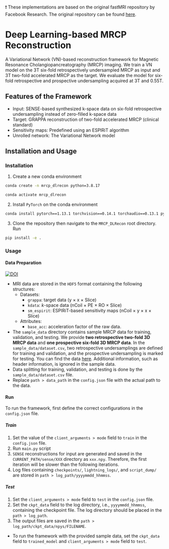 :exclamation: These implementations are based on the original fastMRI repository by Facebook Research. The original repository can be found [here](https://github.com/facebookresearch/fastMRI).

# Deep Learning-based MRCP Reconstruction 

A Variational Network (VN)-based reconstruction framework for Magnetic Resonance Cholangiopancreatography (MRCP) imaging. We train a VN model on the 3T six-fold retrospectively undersampled MRCP as input and 3T two-fold accelerated MRCP as the target. We evaluate the model for six-fold retrospective and prospective undersampling acquired at 3T and 0.55T. 


## Features of the Framework
- Input: SENSE-based synthesized k-space data on six-fold retrospective undersampling instead of zero-filled k-space data
- Target: GRAPPA reconstruction of two-fold accelerated MRCP (clinical standard)
- Sensitivity maps: Predefined using an ESPIRiT algorithm
- Unrolled network: The Variational Network model

## Installation and Usage
### Installation 
1. Create a new conda environment
```sh
conda create -n mrcp_dlrecon python=3.8.17
```
```sh
conda activate mrcp_dlrecon
```
2. Install `PyTorch` on the conda environment
```sh
conda install pytorch==1.13.1 torchvision==0.14.1 torchaudio==0.13.1 pytorch-cuda=11.7 -c pytorch -c nvidia
```
3. Clone the repository then navigate to the `MRCP_DLRecon` root directory. Run
```sh
pip install -e . 
```

### Usage
#### Data Preparation
[![DOI](https://zenodo.org/badge/DOI/10.5281/zenodo.11209901.svg)](https://doi.org/10.5281/zenodo.11209901)

- MRI data are stored in the `HDF5` format containing the following structures:
  - Datasets:
    - `grappa`: target data (y $\times$ x $\times$ Slice)
    - `kdata`: $k$-space data (nCoil $\times$ PE $\times$ RO $\times$ Slice)
    - `sm_espirit`: ESPIRiT-based sensitivity maps (nCoil $\times$ y $\times$ x $\times$ Slice)
  - Attributes:
    - `base_acc`: acceleration factor of the raw data. 
- The `sample_data` directory contains sample MRCP data for training, validation, and testing. We provide **two retrospective two-fold 3D MRCP data** and **one prospective six-fold 3D MRCP data**. In the `sample_data/dataset.csv`, two retrospective undersamplings are defined for training and validation, and the prospective undersampling is marked for testing. You can find the data [here](https://doi.org/10.5281/zenodo.11209901). Additional information, such as header information, is ignored in the sample data. 
- Data splitting for training, validation, and testing is done by the `sample_data/dataset.csv` file.
- Replace `path > data_path` in the `config.json` file with the actual path to the data.
#### Run
To run the framework, first define the correct configurations in the `config.json` file. 
##### Train
1. Set the value of the `client_arguments > mode` field to `train` in the `config.json` file.
2. Run `main.py` script
3. `SENSE` reconstructions for input are generated and saved in the `CURRENT_PATH/sense/XXX` directory as `xxx.npy`. Therefore, the first iteration will be slower than the following iterations. 
4. Log files containing `checkpoints/`, `lightning_logs/`, and `script_dump/` are stored in `path > log_path/yyyymmdd_hhmmss`. 
##### Test
1. Set the `client_arguments > mode` field to `test` in the `config.json` file.
2. Set the `ckpt_data` field to the log directory, i.e., `yyyymmdd_hhmmss`, containing the checkpoint file. The log directory should be placed in the `path > log_path`.
3. The output files are saved in the `path > log_path/ckpt_data/npys/FILENAME`.
- To run the framework with the provided sample data, set the `ckpt_data` field to `trained_model` and `client_arguments > mode` field to `test`. 